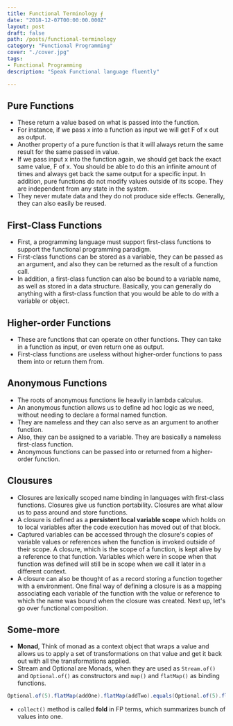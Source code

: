 ```yaml
---
title: Functional Terminology ⨐
date: "2018-12-07T00:00:00.000Z"
layout: post
draft: false
path: /posts/functional-terminology
category: "Functional Programming"
cover: "./cover.jpg"
tags:
- Functional Programming
description: "Speak Functional language fluently"

---
```


## Pure Functions

- These return a value based on what is passed into the function.
- For instance, if we pass x into a function as input we will get F of x out as output.
- Another property of a pure function is that it will always return the same result for the same passed in value.
- If we pass input x into the function again, we should get back the exact same value, F of x. You should be able to do
  this an infinite amount of times and always get back the same output for a specific input. In addition, pure functions
  do not modify values outside of its scope. They are independent from any state in the system.
- They never mutate data and they do not produce side effects. Generally, they can also easily be reused.

## First-Class Functions

- First, a programming language must support first-class functions to support the functional programming
  paradigm.
- First-class functions can be stored as a variable, they can be passed as an argument, and also they can be returned as
  the result of a function call.
- In addition, a first-class function can also be bound to a variable name, as well as stored in a data structure.
  Basically, you can generally do anything with a first-class function that you would be able to do with a variable or
  object.

## Higher-order Functions

- These are functions that can operate on other functions. They can take in a function as input, or even return one as
  output.
- First-class functions are useless without higher-order functions to pass them into or return them from.

## Anonymous Functions

- The roots of anonymous functions lie heavily in lambda calculus.
- An anonymous function allows us to define ad hoc logic as we need, without needing to declare a formal named function.
- They are nameless and they can also serve as an argument to another function.
- Also, they can be assigned to a variable. They are basically a nameless first-class function.
- Anonymous functions can be passed into or returned from a higher-order function.

## Clousures

- Closures are lexically scoped name binding in languages with first-class functions. Closures give us function
  portability. Closures are what allow us to pass around and store functions.
- A closure is defined as a **persistent local variable scope** which holds on to local variables after the code
  execution has moved out of that block.
- Captured variables can be accessed through the closure's copies of variable values or references when the function is
  invoked outside of their scope. A closure, which is the scope of a function, is kept alive by a reference to that
  function. Variables which were in scope when that function was defined will still be in scope when we call it later in
  a different context.
- A closure can also be thought of as a record storing a function together with a environment. One final way of defining
  a closure is as a mapping associating each variable of the function with the value or reference to which the name was
  bound when the closure was created. Next up, let's go over functional composition.

## Some-more

- **Monad**, Think of monad as a context object that wraps a value and allows us to apply a set of transformations on
  that value and get it back out with all the transformations applied.
- Stream and Optional are Monads, when they are used as `Stream.of()` and `Optional.of()` as constructors and `map()`
  and `flatMap()` as binding functions.

```java:title=OptionalMonad.java
Optional.of(5).flatMap(addOne).flatMap(addTwo).equals(Optional.of(5).flatMap(addThree));
```

- `collect()` method is called **fold** in FP terms, which summarizes bunch of values into one.
